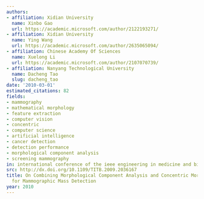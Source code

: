 ```yaml
---
authors:
- affiliation: Xidian University
  name: Xinbo Gao
  url: https://academic.microsoft.com/author/2122193271/
- affiliation: Xidian University
  name: Ying Wang
  url: https://academic.microsoft.com/author/2635065094/
- affiliation: Chinese Academy Of Sciences
  name: Xuelong Li
  url: https://academic.microsoft.com/author/2107070739/
- affiliation: Nanyang Technological University
  name: Dacheng Tao
  slug: dacheng_tao
date: '2010-03-01'
estimated_citations: 82
fields:
- mammography
- mathematical morphology
- feature extraction
- computer vision
- concentric
- computer science
- artificial intelligence
- cancer detection
- detection performance
- morphological component analysis
- screening mammography
in: international conference of the ieee engineering in medicine and biology society
src: http://dx.doi.org/10.1109/TITB.2009.2036167
title: On Combining Morphological Component Analysis and Concentric Morphology Model
  for Mammographic Mass Detection
year: 2010
---
```

